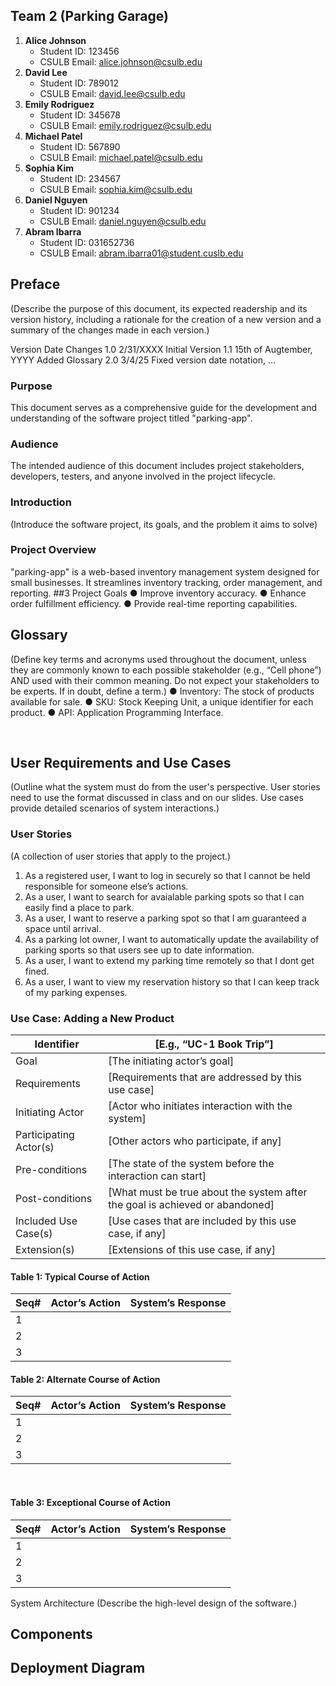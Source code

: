 ## Team 2 (Parking Garage)

1.	**Alice Johnson**
	- Student ID: 123456
	- CSULB Email: alice.johnson@csulb.edu
2.	**David Lee**
	- Student ID: 789012
	- CSULB Email: david.lee@csulb.edu
3.	**Emily Rodriguez**
	- Student ID: 345678
	- CSULB Email: emily.rodriguez@csulb.edu
4.	**Michael Patel**
	- Student ID: 567890
	- CSULB Email: michael.patel@csulb.edu
5.	**Sophia Kim**
	- Student ID: 234567
	- CSULB Email: sophia.kim@csulb.edu
6.	**Daniel Nguyen**
	- Student ID: 901234
	- CSULB Email: daniel.nguyen@csulb.edu
7.	**Abram Ibarra**
	- Student ID: 031652736
	- CSULB Email: abram.ibarra01@student.cuslb.edu

## Preface
(Describe the purpose of this document, its expected readership and its version history, including a rationale for the creation of a new version and a summary of the changes made in each version.)

Version	Date	Changes
1.0	2/31/XXXX	Initial Version
1.1	15th of Augtember, YYYY	Added Glossary
2.0	3/4/25
Fixed version date notation, …


### Purpose
This document serves as a comprehensive guide for the development and understanding of the software project titled "parking-app".

### Audience
The intended audience of this document includes project stakeholders, developers, testers, and anyone involved in the project lifecycle.

### Introduction
(Introduce the software project, its goals, and the problem it aims to solve)

### Project Overview
"parking-app" is a web-based inventory management system designed for small businesses. It streamlines inventory tracking, order management, and reporting.
##3 Project Goals
●	Improve inventory accuracy.
●	Enhance order fulfillment efficiency.
●	Provide real-time reporting capabilities.

## Glossary
(Define key terms and acronyms used throughout the document, unless they are commonly known to each possible stakeholder (e.g., “Cell phone”) AND used with their common meaning. Do not expect your stakeholders to be experts. If in doubt, define a term.)
●	Inventory: The stock of products available for sale.
●	SKU: Stock Keeping Unit, a unique identifier for each product.
●	API: Application Programming Interface.

 
## User Requirements and Use Cases
(Outline what the system must do from the user's perspective. User stories need to use the format discussed in class and on our slides. Use cases provide detailed scenarios of system interactions.)

### User Stories
(A collection of user stories that apply to the project.)


1.	As a registered user, I want to log in securely so that I cannot be held responsible for someone else’s actions.
2.	As a user, I want to search for avaialable parking spots so that I can easily find a place to park.
3.	As a user, I want to reserve a parking spot so that I am guaranteed a space until arrival.
4.	As a parking lot owner, I want to automatically update the availability of parking sports so that users see up to date information.
5.	As a user, I want to extend my parking time remotely so that I dont get fined.
6.	As a user, I want to view my reservation history so that I can keep track of my parking expenses.

### Use Case: Adding a New Product
| Identifier | [E.g., “UC-1 Book Trip”]   |
| - | - |
| Goal |	[The initiating actor’s goal] |
Requirements|	[Requirements that are addressed by this use case]
Initiating Actor|	[Actor who initiates interaction with the system]
Participating Actor(s)	|[Other actors who participate, if any]
Pre-conditions	|[The state of the system before the interaction can start]
Post-conditions	|[What must be true about the system after the goal is achieved or abandoned]
Included Use Case(s)	|[Use cases that are included by this use case, if any]
Extension(s)	|[Extensions of this use case, if any]

#### Table 1: Typical Course of Action
| Seq# |	Actor’s Action |	System’s Response |
|-|-|-|
1|
2|		
3|	
		
		
		
		

#### Table 2: Alternate Course of Action
| Seq# |	Actor’s Action |	System’s Response |
|-|-|-|
1|		
2|		
3|		
		
		
		

 
#### Table 3: Exceptional Course of Action
| Seq# |	Actor’s Action |	System’s Response |
|-|-|-|
1|		
2|		
3|		
		
		
		


System Architecture
(Describe the high-level design of the software.)

## Components

## Deployment Diagram
